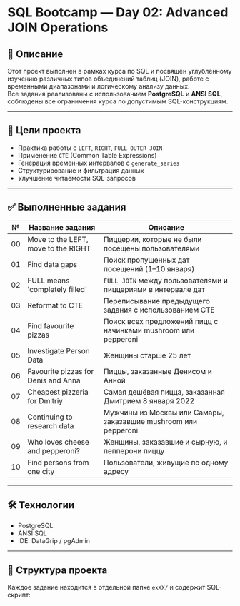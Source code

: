 # SQL Bootcamp — Day 02: Advanced JOIN Operations

## 📌 Описание

Этот проект выполнен в рамках курса по SQL и посвящён углублённому изучению различных типов объединений таблиц (JOIN), работе с временными диапазонами и логическому анализу данных.  
Все задания реализованы с использованием **PostgreSQL** и **ANSI SQL**, соблюдены все ограничения курса по допустимым SQL-конструкциям.

---

## 🎯 Цели проекта

- Практика работы с `LEFT`, `RIGHT`, `FULL OUTER JOIN`
- Применение `CTE` (Common Table Expressions)
- Генерация временных интервалов с `generate_series`
- Структурирование и фильтрация данных
- Улучшение читаемости SQL-запросов

---

## ✅ Выполненные задания

| №   | Название задания                                   | Описание                                                                      |
|-----|-----------------------------------------------------|-------------------------------------------------------------------------------|
| 00  | Move to the LEFT, move to the RIGHT                 | Пиццерии, которые не были посещены пользователями                            |
| 01  | Find data gaps                                      | Поиск пропущенных дат посещений (1–10 января)                                |
| 02  | FULL means 'completely filled'                      | `FULL JOIN` между пользователями и пиццериями в интервале дат                |
| 03  | Reformat to CTE                                     | Переписывание предыдущего задания с использованием CTE                       |
| 04  | Find favourite pizzas                               | Поиск всех предложений пицц с начинками mushroom или pepperoni              |
| 05  | Investigate Person Data                             | Женщины старше 25 лет                                                         |
| 06  | Favourite pizzas for Denis and Anna                 | Пиццы, заказанные Денисом и Анной                                            |
| 07  | Cheapest pizzeria for Dmitriy                       | Самая дешёвая пицца, заказанная Дмитрием 8 января 2022                       |
| 08  | Continuing to research data                         | Мужчины из Москвы или Самары, заказавшие mushroom или pepperoni             |
| 09  | Who loves cheese and pepperoni?                     | Женщины, заказавшие и сырную, и пепперони пиццу                              |
| 10  | Find persons from one city                          | Пользователи, живущие по одному адресу                                       |

---

## 🛠 Технологии

- PostgreSQL
- ANSI SQL
- IDE: DataGrip / pgAdmin

---

## 📂 Структура проекта

Каждое задание находится в отдельной папке `exXX/` и содержит SQL-скрипт:

